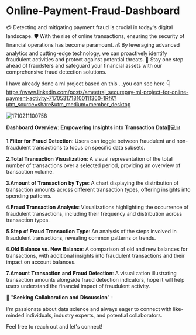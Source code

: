 # Online-Payment-Fraud-Dashboard

💳 Detecting and mitigating payment fraud is crucial in today's digital landscape. 
🛡️ With the rise of online transactions, ensuring the security of financial operations has become paramount. 
💰 By leveraging advanced analytics and cutting-edge technology, we can proactively identify fraudulent activities and protect against potential threats. 
💼 Stay one step ahead of fraudsters and safeguard your financial assets with our comprehensive fraud detection solutions. 

I have already done a ml project based on this ...you can see here 👇
https://www.linkedin.com/posts/ameetraj_securepay-ml-project-for-online-payment-activity-7170531718100111360-1RfK?utm_source=share&utm_medium=member_desktop


![1710211100758](https://github.com/user-attachments/assets/fc80d131-0bab-4a2c-a4c2-29abb1171a19)

𝐃𝐚𝐬𝐡𝐛𝐨𝐚𝐫𝐝 𝐎𝐯𝐞𝐫𝐯𝐢𝐞𝐰: 𝐄𝐦𝐩𝐨𝐰𝐞𝐫𝐢𝐧𝐠 𝐈𝐧𝐬𝐢𝐠𝐡𝐭𝐬 𝐢𝐧𝐭𝐨 𝐓𝐫𝐚𝐧𝐬𝐚𝐜𝐭𝐢𝐨𝐧 𝐃𝐚𝐭𝐚💼💻📊



1.𝐅𝐢𝐥𝐭𝐞𝐫 𝐟𝐨𝐫 𝐅𝐫𝐚𝐮𝐝 𝐃𝐞𝐭𝐞𝐜𝐭𝐢𝐨𝐧: Users can toggle between fraudulent and non-fraudulent transactions to focus on specific data subsets.



𝟐.𝐓𝐨𝐭𝐚𝐥 𝐓𝐫𝐚𝐧𝐬𝐚𝐜𝐭𝐢𝐨𝐧 𝐕𝐢𝐬𝐮𝐚𝐥𝐢𝐳𝐚𝐭𝐢𝐨𝐧: A visual representation of the total number of transactions over a selected period, providing an overview of transaction volume.



𝟑.𝐀𝐦𝐨𝐮𝐧𝐭 𝐨𝐟 𝐓𝐫𝐚𝐧𝐬𝐚𝐜𝐭𝐢𝐨𝐧 𝐛𝐲 𝐓𝐲𝐩𝐞: A chart displaying the distribution of transaction amounts across different transaction types, offering insights into spending patterns.



 𝟒.𝐅𝐫𝐚𝐮𝐝 𝐓𝐫𝐚𝐧𝐬𝐚𝐜𝐭𝐢𝐨𝐧 𝐀𝐧𝐚𝐥𝐲𝐬𝐢𝐬: Visualizations highlighting the occurrence of fraudulent transactions, including their frequency and distribution across transaction types.



𝟓.𝐒𝐭𝐞𝐩 𝐨𝐟 𝐅𝐫𝐚𝐮𝐝 𝐓𝐫𝐚𝐧𝐬𝐚𝐜𝐭𝐢𝐨𝐧 𝐓𝐲𝐩𝐞: An analysis of the steps involved in fraudulent transactions, revealing common patterns or trends.



6.𝐎𝐥𝐝 𝐁𝐚𝐥𝐚𝐧𝐜𝐞 𝐯𝐬. 𝐍𝐞𝐰 𝐁𝐚𝐥𝐚𝐧𝐜𝐞: A comparison of old and new balances for transactions, with additional insights into fraudulent transactions and their impact on account balances.



𝟕.𝐀𝐦𝐨𝐮𝐧𝐭 𝐓𝐫𝐚𝐧𝐬𝐚𝐜𝐭𝐢𝐨𝐧 𝐚𝐧𝐝 𝐅𝐫𝐚𝐮𝐝 𝐃𝐞𝐭𝐞𝐜𝐭𝐢𝐨𝐧: A visualization illustrating transaction amounts alongside fraud detection indicators, hope it will help users understand the financial impact of fraudulent activity.



🌟 "𝐒𝐞𝐞𝐤𝐢𝐧𝐠 𝐂𝐨𝐥𝐥𝐚𝐛𝐨𝐫𝐚𝐭𝐢𝐨𝐧 𝐚𝐧𝐝 𝐃𝐢𝐬𝐜𝐮𝐬𝐬𝐢𝐨𝐧" :

I'm passionate about data science and always eager to connect with like-minded individuals, industry experts, and potential collaborators. 

Feel free to reach out and let's connect!
